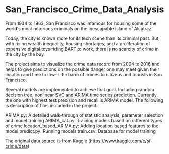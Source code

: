 # San_Francisco_Crime_Data_Analysis
From 1934 to 1963, San Francisco was infamous for housing some of the world's most notorious criminals on the inescapable island of Alcatraz.

Today, the city is known more for its tech scene than its criminal past. But, with rising wealth inequality, housing shortages, and a proliferation of expensive digital toys riding BART to work, there is no scarcity of crime in the city by the bay.

The project aims to visualize the crime data record from 2004 to 2016 and helps to give predictions on the possible danger one may meet given their location and time to lower the harm of crimes to citizens and tourists in San Francisco.

Several models are implemented to achieve that goal. Including random decision tree, nonlinear SVC and ARIMA time series prediction. Currently, the one with highest test precision and recall is ARIMA model. The following is description of files included in the project:

ARIMA.py: A detailed walk-through of statistic analysis, parameter selection and model training
ARIMA_cat.py: Training models based on different types of crime
location_based_ARIMA.py: Adding location based features to the model
predict.py: Running models
train.csv: Database for model training

The original data source is from Kaggle (https://www.kaggle.com/c/sf-crime/data)
